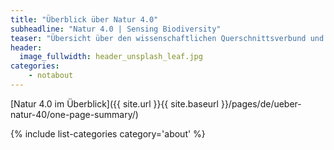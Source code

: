 ```yaml
---
title: "Überblick über Natur 4.0"
subheadline: "Natur 4.0 | Sensing Biodiversity"
teaser: "Übersicht über den wissenschaftlichen Querschnittsverbund und dessen Teilprojekte."
header:
  image_fullwidth: header_unsplash_leaf.jpg
categories:
    - notabout
---
```


[Natur 4.0 im Überblick]({{ site.url }}{{ site.baseurl }}/pages/de/ueber-natur-40/one-page-summary/)

{% include list-categories category='about' %}



